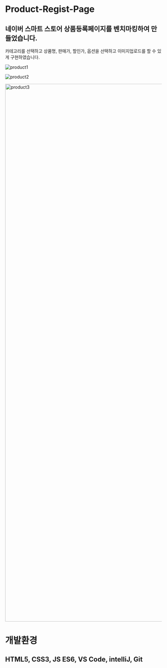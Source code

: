 # Product-Regist-Page

## 네이버 스마트 스토어 상품등록페이지를 벤치마킹하여 만들었습니다. 
카테고리를 선택하고 상품명, 판매가, 할인가, 옵션을 선택하고 이미지업로드를 할 수 있게 구현하였습니다.

![product1](https://github.com/tkdgns11/Product-Regist-Page/assets/134262318/f9a2e9e7-dc41-4705-9b37-09bd9f23e3f2)

![product2](https://github.com/tkdgns11/Product-Regist-Page/assets/134262318/2a825683-acab-4442-a34d-c8df0d4b8e8e)

<img width="1727" alt="product3" src="https://github.com/tkdgns11/Product-Regist-Page/assets/134262318/661dd968-eaeb-4990-8d92-b03d81cdd404">


# 개발환경
## HTML5, CSS3, JS ES6, VS Code, intelliJ, Git
